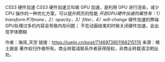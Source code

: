 CSS3 硬件加速
CSS3 硬件加速又叫做 GPU 加速，是利用 GPU 进行渲染，减少 CPU 操作的一种优化方案，可以提升网页的性能
*开启GPU硬件加速的属性有：1）transform不为none，2）opacity，3）filter，4）will-change*
硬件加速的弊端
GPU处理过多的内容会导致内存问题；
不在动画结束的时候关闭硬件加速，会出现字体模糊


作者：海阔_天空
链接：https://juejin.cn/post/7146973901166215176
来源：稀土掘金
著作权归作者所有。商业转载请联系作者获得授权，非商业转载请注明出处。
